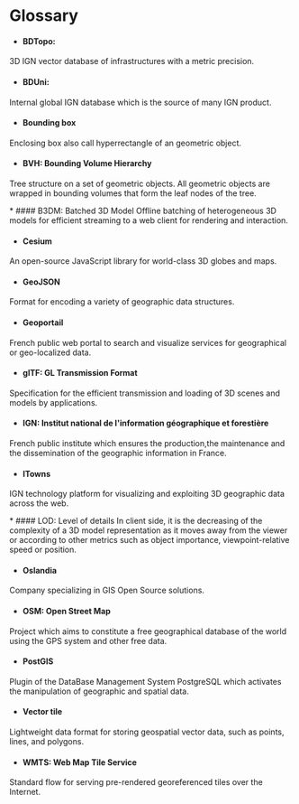 # Glossary

* #### BDTopo:
3D IGN vector database of  infrastructures with a metric precision.

* #### BDUni:
Internal global IGN database which is the source of many IGN product.

* #### Bounding box
Enclosing box also call hyperrectangle of an geometric object.

* #### BVH: Bounding Volume Hierarchy
Tree structure on a set of geometric objects. All geometric objects are wrapped in bounding volumes that form the leaf nodes of the tree.

* #### B3DM: Batched 3D Model
Offline batching of heterogeneous 3D models for efficient streaming to a web client for rendering and interaction.

* #### Cesium
An open-source JavaScript library for world-class 3D globes and maps.

* #### GeoJSON
Format for encoding a variety of geographic data structures.

* #### Geoportail
French public web portal to search and visualize services for geographical or geo-localized data.

* #### glTF: GL Transmission Format
Specification for the efficient transmission and loading of 3D scenes and models by applications.

* #### IGN: Institut national de l'information géographique et forestière
French public institute which ensures the production,the maintenance and the dissemination of the geographic information in France.

* #### ITowns
IGN technology platform for visualizing and exploiting 3D geographic data across the web.

* #### LOD: Level of details
In client side, it is the decreasing of the complexity of a 3D model representation as it moves away from the viewer or according to other metrics such as object importance, viewpoint-relative speed or position. 

* #### Oslandia
Company specializing in GIS Open Source solutions.

* #### OSM: Open Street Map
Project which aims to constitute a free geographical database of the world using the GPS system and other free data.

* #### PostGIS
Plugin of the DataBase Management System PostgreSQL which activates the manipulation of geographic and spatial data.

* #### Vector tile
Lightweight data format for storing geospatial vector data, such as points, lines, and polygons.

* #### WMTS: Web Map Tile Service
Standard flow for serving pre-rendered georeferenced tiles over the Internet.
